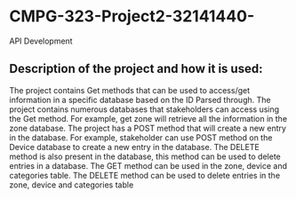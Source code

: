 # CMPG-323-Project2-32141440-
API Development
## Description of the project and how it is used:
The project contains Get methods that can be used to access/get information in a specific database based on the ID Parsed through. The project contains numerous databases that stakeholders can access using the Get method. For example, get zone will retrieve all the information in the zone database. The project has a POST method that will create a new entry in the database. For example, stakeholder can use POST method on the Device database to create a new entry in the database. The DELETE method is also present in the database, this method can be used to delete entries in a database. The GET method can be used in the zone, device and categories table. The DELETE method can be used to delete entries in the zone, device and categories table


